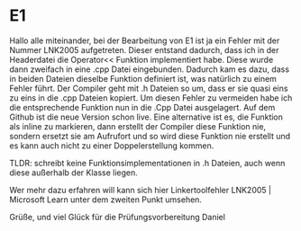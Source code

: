 # E1
Hallo alle miteinander,
bei der Bearbeitung von E1 ist ja ein Fehler mit der Nummer LNK2005 aufgetreten.
Dieser entstand dadurch, dass ich in der Headerdatei die Operator<< Funktion implementiert habe.
Diese wurde dann zweifach in eine .cpp Datei eingebunden. Dadurch kam es dazu, dass in beiden Dateien dieselbe Funktion definiert ist, was natürlich zu einem Fehler führt.
Der Compiler geht mit .h Dateien so um, dass er sie quasi eins zu eins in die .cpp Dateien kopiert.
Um diesen Fehler zu vermeiden habe ich die entsprechende Funktion nun in die .Cpp Datei ausgelagert. Auf dem Github ist die neue Version schon live.
Eine alternative ist es, die Funktion als inline zu markieren, dann erstellt der Compiler diese Funktion nie, sondern ersetzt sie am Aufrufort und so wird diese Funktion nie erstellt und es kann auch nicht zu einer Doppelerstellung kommen.

TLDR: schreibt keine Funktionsimplementationen in .h Dateien, auch wenn diese außerhalb der Klasse liegen.

Wer mehr dazu erfahren will kann sich hier Linkertoolfehler LNK2005 | Microsoft Learn unter dem zweiten Punkt umsehen.

Grüße,
und viel Glück für die Prüfungsvorbereitung
Daniel
